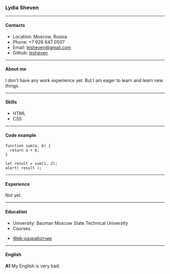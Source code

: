 ### Lydia Sheven

---

#### Contacts

- Location: Moscow, Russia
- Phone: +7 926 647 0507
- Email: lesheven@gmail.com
- Github: [lesheven](https://github.com/lesheven)

---

#### About me

I don't have any work experience yet. But I am eager to learn and learn new things.

---

#### Skills

- HTML
- CSS

---

#### Code example

```
function sum(a, b) {
  return a + b;
}

let result = sum(1, 2);
alert( result );
```

---

#### Experience

Not yet.

---

#### Education

- University: Bauman Moscow State Technical University
- Courses:

* [Web-разработчик](https://www.udemy.com/course/webdeveloper/learn/lecture/14580322#overview)

---

#### English

**A1** My English is very bad.
